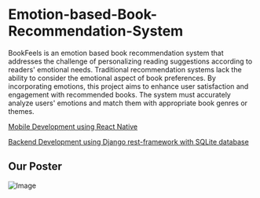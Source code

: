 # Emotion-based-Book-Recommendation-System
BookFeels is an emotion based book recommendation system that addresses the challenge 
of personalizing reading suggestions according to readers' emotional needs. Traditional 
recommendation systems lack the ability to consider the emotional aspect of book 
preferences. By incorporating emotions, this project aims to enhance user satisfaction 
and engagement with recommended books. The system must accurately analyze users' 
emotions and match them with appropriate book genres or themes.

[Mobile Development using React Native](https://github.com/Judy1692001/BookFeels-ReactNative)

[Backend Development using Django rest-framework with SQLite database]()

## Our Poster
![Image](https://github.com/user-attachments/assets/2c1d2f01-cfcb-45aa-a54e-7a069d566081)
